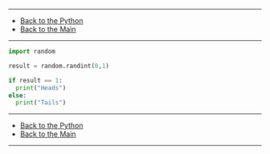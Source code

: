 
---

- [Back to the Python](../python.md)
- [Back to the Main](../../../README.md)

---

```python
import random

result = random.randint(0,1)

if result == 1:
  print("Heads")
else:
  print("Tails")
```

---

- [Back to the Python](../python.md)
- [Back to the Main](../../../README.md)

---